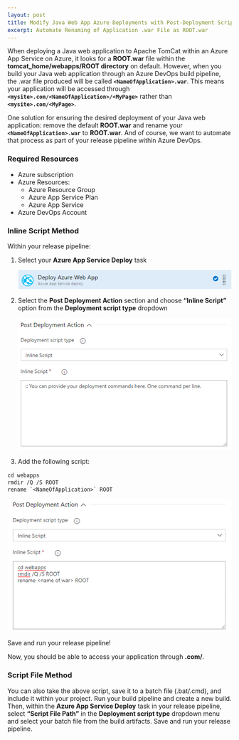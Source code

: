 ```yaml
---
layout: post
title: Modify Java Web App Azure Deployments with Post-Deployment Script
excerpt: Automate Renaming of Application .war File as ROOT.war
---
```


When deploying a Java web application to Apache TomCat within an Azure App Service on Azure, it looks for a **ROOT.war** file within the **tomcat_home/webapps/ROOT directory** on default. However, when you build your Java web application through an Azure DevOps build pipeline, the .war file produced will be called **`<NameOfApplication>.war`**. This means your application will be accessed through **`<mysite>.com/<NameOfApplication>/<MyPage>`** rather than **`<mysite>.com/<MyPage>`**. 

One solution for ensuring the desired deployment of your Java web application: remove the default **ROOT.war** and rename your **`<NameOfApplication>.war`** to **ROOT.war**. And of course, we want to automate that process as part of your release pipeline within Azure DevOps. 

### Required Resources

* Azure subscription 
* Azure Resources:
    * Azure Resource Group
    * Azure App Service Plan
    * Azure App Service
* Azure DevOps Account 

### Inline Script Method 

Within your release pipeline: 

1. Select your **Azure App Service Deploy** task

    ![Azure Release Pipeline - Deploy Azure Web App Task](/images/javaapppostdeployscript/DeployAzureWebAppTask.png)

2. Select the **Post Deployment Action** section and choose **“Inline Script”** option from the **Deployment script type** dropdown

    ![Deploy Azure Web App Task - Inline Script Option](/images/javaapppostdeployscript/PostDeploymentActionSection.png)

3. Add the following script:

```
cd webapps
rmdir /Q /S ROOT
rename `<NameOfApplication>` ROOT
```

![Deploy Azure Web App Task - With Script](/images/javaapppostdeployscript/PostDeploymentActionWithScript.png)

Save and run your release pipeline!

Now, you should be able to access your application through **<mysite>.com/<MyPage>**.

### Script File Method 

You can also take the above script, save it to a batch file (.bat/.cmd), and include it within your project. Run your build pipeline and create a new build. Then, within the **Azure App Service Deploy** task in your release pipeline, select **“Script File Path”** in the **Deployment script type** dropdown menu and select your batch file from the build artifacts. Save and run your release pipeline. 